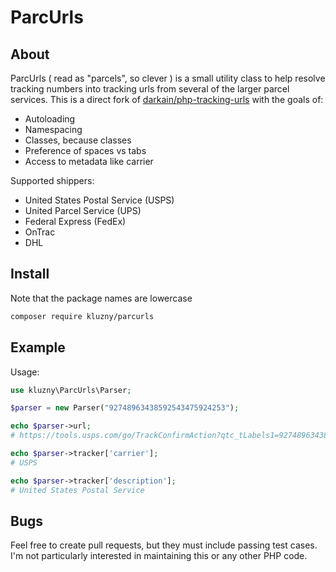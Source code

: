 # ParcUrls

## About

ParcUrls ( read as "parcels", so clever ) is a small utility class to help resolve tracking numbers into tracking urls from several of the larger parcel services. This is a direct fork of
[darkain/php-tracking-urls](https://github.com/darkain/php-tracking-urls) with the goals of:

* Autoloading
* Namespacing
* Classes, because classes
* Preference of spaces vs tabs
* Access to metadata like carrier

Supported shippers:
* United States Postal Service (USPS)
* United Parcel Service (UPS)
* Federal Express (FedEx)
* OnTrac
* DHL

## Install

Note that the package names are lowercase

```bash
composer require kluzny/parcurls
```

## Example
Usage:

```php
use kluzny\ParcUrls\Parser;

$parser = new Parser("92748963438592543475924253");

echo $parser->url;
# https://tools.usps.com/go/TrackConfirmAction?qtc_tLabels1=92748963438592543475924253

echo $parser->tracker['carrier'];
# USPS

echo $parser->tracker['description'];
# United States Postal Service
```

## Bugs

Feel free to create pull requests, but they must include passing test cases. I'm not particularly interested in maintaining this or any other PHP code.
